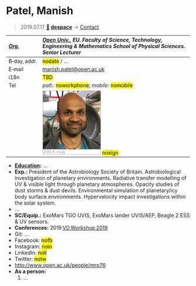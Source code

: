 # Patel, Manish
> 2019.07.17 **[🚀](../index/index.md) [despace](index.md)** → [Contact](contact.md)

|*[Org.](contact.md)*|*[Open Univ.](zz_open_univ.md), EU. Faculty of Science, Technology, Engineering & Mathematics School of Physical Sciences. Senior Lecturer*|
|:--|:--|
|B‑day, addr.| <mark>nodate</mark> / … |
|E‑mail| <manish.patel@open.ac.uk> |
|i18n| <mark>TBD</mark> |
|Tel|*раб.:* <mark>noworkphone</mark>; *mobile:* <mark>nomobile</mark> |
|| [![](f/contact/p/patel1_photo_thumb.jpg)](f/contact/p/patel1_photo.jpg) <mark>nosign</mark> |

   - **[Education](edu.md):** …
   - **Exp.:** President of the Astrobiology Society of Britain. Astrobiological investigation of planetary environments. Radiative transfer modelling of UV & visible light through planetary atmospheres. Opacity studies of dust storms & dust devils. Environmental simulation of planetary/icy body surface environments. Hypervelocity impact investigations within the solar system.
   - …
   - **SC/Equip.:** ExoMars TGO UVIS, ExoMars lander UVIS/AEP, Beagle 2 ESS & UV sensors.
   - **Conferences:** 2019 [VD Workshop 2019](vdws2019.md)
   - Git: …
   - Facebook: <mark>nofb</mark>
   - Instagram: <mark>noin</mark>
   - LinkedIn: <mark>noli</mark>
   - Twitter: <mark>notw</mark>
   - <http://www.open.ac.uk/people/mrp76>
   - **As a person:**
      1. …
